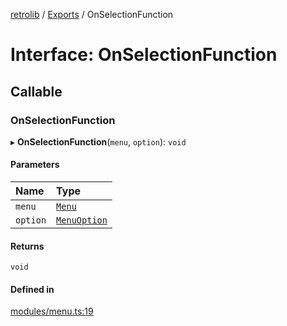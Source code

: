 [retrolib](../README.md) / [Exports](../modules.md) / OnSelectionFunction

# Interface: OnSelectionFunction

## Callable

### OnSelectionFunction

▸ **OnSelectionFunction**(`menu`, `option`): `void`

#### Parameters

| Name | Type |
| :------ | :------ |
| `menu` | [`Menu`](../classes/Menu.md) |
| `option` | [`MenuOption`](../modules.md#menuoption) |

#### Returns

`void`

#### Defined in

[modules/menu.ts:19](https://github.com/philbgarner/retrolib/blob/a3f3c14/src/modules/menu.ts#L19)
